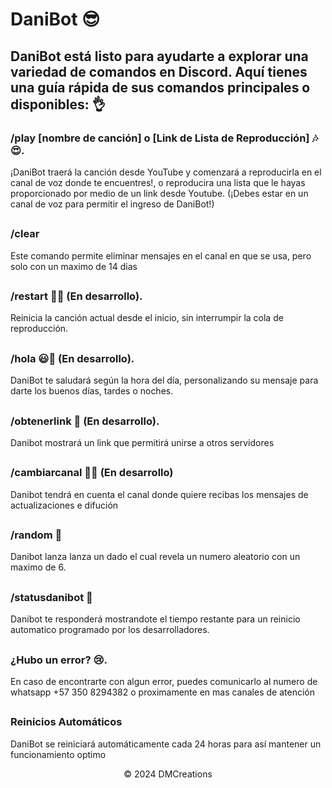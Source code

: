 # DaniBot 😎


## DaniBot está listo para ayudarte a explorar una variedad de comandos en Discord. Aquí tienes una guía rápida de sus comandos principales o disponibles: 👌

### /play [nombre de canción] o [Link de Lista de Reproducción] 🎶😍.
¡DaniBot traerá la canción desde YouTube y comenzará a reproducirla en el canal de voz donde te encuentres!, o reproducira una lista que le hayas proporcionado por medio de un link desde Youtube. (¡Debes estar en un canal de voz para permitir el ingreso de DaniBot!)

##
### /clear
Este comando permite eliminar mensajes en el canal en que se usa, pero solo con un maximo de 14 dias 

##
### /restart 💖😉 (En desarrollo).
Reinicia la canción actual desde el inicio, sin interrumpir la cola de reproducción.
##
### /hola 😃👀 (En desarrollo).
DaniBot te saludará según la hora del día, personalizando su mensaje para darte los buenos días, tardes o noches.

##
### /obtenerlink 🔗 (En desarrollo).
Danibot mostrará un link que permitirá unirse a otros servidores

##
### /cambiarcanal 🧑‍💻 (En desarrollo)
Danibot tendrá en cuenta el canal donde quiere recibas los mensajes de actualizaciones e difución

##
### /random 🎲
Danibot lanza lanza un dado el cual revela un numero aleatorio con un maximo de 6.

##
### /statusdanibot 🤖
Danibot te responderá mostrandote el tiempo restante para un reinicio automatico programado por los desarrolladores.

##
### ¿Hubo un error? 😢.
En caso de encontrarte con algun error, puedes comunicarlo al numero de whatsapp +57 350 8294382 o proximamente en mas canales de atención

##
### Reinicios Automáticos
DaniBot se reiniciará automáticamente cada 24 horas para así mantener un funcionamiento optimo

<p align="center"> &copy; 2024 DMCreations <p/>
